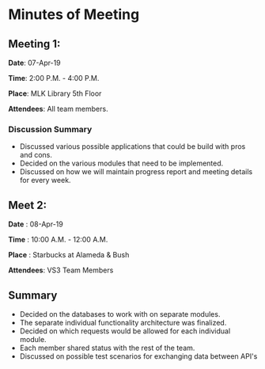 # Minutes of Meeting

## Meeting 1:
	
**Date**: 07-Apr-19

**Time**: 2:00 P.M. - 4:00 P.M.

**Place**: MLK Library 5th Floor

**Attendees**: All team members.

### Discussion Summary

-  Discussed various possible applications that could be build with pros and cons.
-  Decided on the various modules that need to be implemented. 
-  Discussed on how we will maintain progress report and meeting details for every week.


## Meet 2:

**Date** : 08-Apr-19

**Time** : 10:00 A.M. - 12:00 A.M.

**Place** : Starbucks at Alameda & Bush

**Attendees**: VS3 Team Members

## Summary

- Decided on the databases to work with on separate modules.
- The separate individual functionality architecture was finalized. 
- Decided on which requests would be allowed for each individual module.
- Each member shared status with the rest of the team.
- Discussed on possible test scenarios for exchanging data between API's

